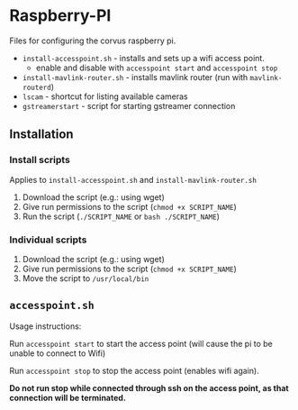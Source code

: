 # Raspberry-PI

Files for configuring the corvus raspberry pi.

- `install-accesspoint.sh` - installs and sets up a wifi access point.
  - enable and disable with `accesspoint start` and `accesspoint stop`
- `install-mavlink-router.sh` - installs mavlink router (run with `mavlink-routerd`)
- `lscam` - shortcut for listing available cameras
- `gstreamerstart` - script for starting gstreamer connection

## Installation

### Install scripts

Applies to `install-accesspoint.sh` and `install-mavlink-router.sh`

1. Download the script (e.g.: using wget)
2. Give run permissions to the script (`chmod +x SCRIPT_NAME`)
3. Run the script (`./SCRIPT_NAME` or `bash ./SCRIPT_NAME`)

### Individual scripts

1. Download the script (e.g.: using wget)
2. Give run permissions to the script (`chmod +x SCRIPT_NAME`)
3. Move the script to `/usr/local/bin`

## `accesspoint.sh`

Usage instructions:

Run `accesspoint start` to start the access point (will cause the pi to be unable to connect to Wifi)

Run `accesspoint stop` to stop the access point (enables wifi again).

**Do not run stop while connected through ssh on the access point, as that connection will be terminated.**
